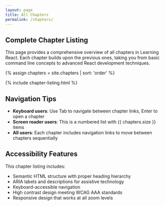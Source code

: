 ```yaml
---
layout: page
title: All Chapters
permalink: /chapters/
---
```


## Complete Chapter Listing

This page provides a comprehensive overview of all chapters in Learning React. Each chapter builds upon the previous ones, taking you from basic command line concepts to advanced React development techniques.

{% assign chapters = site.chapters | sort: 'order' %}

{% include chapter-listing.html %}

## Navigation Tips

- **Keyboard users**: Use Tab to navigate between chapter links, Enter to open a chapter
- **Screen reader users**: This is a numbered list with {{ chapters.size }} items
- **All users**: Each chapter includes navigation links to move between chapters sequentially

## Accessibility Features

This chapter listing includes:

- Semantic HTML structure with proper heading hierarchy
- ARIA labels and descriptions for assistive technology
- Keyboard-accessible navigation
- High contrast design meeting WCAG AAA standards
- Responsive design that works at all zoom levels
